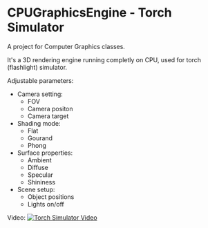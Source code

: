 # CPUGraphicsEngine - Torch Simulator
A project for Computer Graphics classes.

It's a 3D rendering engine running completly on CPU, used for torch (flashlight) simulator.

Adjustable parameters:

* Camera setting:
  * FOV
  * Camera positon
  * Camera target
* Shading mode:
  * Flat
  * Gourand
  * Phong
* Surface properties:
  * Ambient
  * Diffuse
  * Specular
  * Shininess
* Scene setup:
  * Object positions
  * Lights on/off

Video:
[![Torch Simulator Video](https://img.youtube.com/vi/dKwUkFacNmE/0.jpg)](https://www.youtube.com/watch?v=dKwUkFacNmE)
